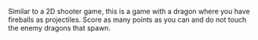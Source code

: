 Similar to a 2D shooter game, this is a game with a dragon where you have fireballs as projectiles. Score as many points as you can and do not touch the enemy dragons that spawn.
